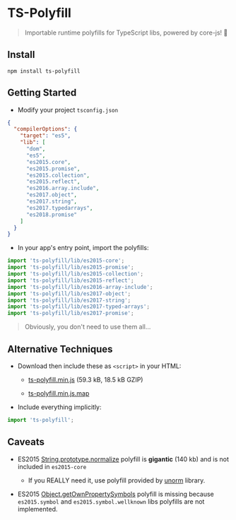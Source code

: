# TS-Polyfill

> Importable runtime polyfills for TypeScript libs, powered by core-js! :battery:

## Install

`npm install ts-polyfill`

## Getting Started

- Modify your project `tsconfig.json`

```json
{
  "compilerOptions": {
    "target": "es5",
    "lib": [
      "dom",
      "es5",
      "es2015.core",
      "es2015.promise",
      "es2015.collection",
      "es2015.reflect",
      "es2016.array.include",
      "es2017.object",
      "es2017.string",
      "es2017.typedarrays",
      "es2018.promise"
    ]
  }
}
```

- In your app's entry point, import the polyfills:

```ts
import 'ts-polyfill/lib/es2015-core';
import 'ts-polyfill/lib/es2015-promise';
import 'ts-polyfill/lib/es2015-collection';
import 'ts-polyfill/lib/es2015-reflect';
import 'ts-polyfill/lib/es2016-array-include';
import 'ts-polyfill/lib/es2017-object';
import 'ts-polyfill/lib/es2017-string';
import 'ts-polyfill/lib/es2017-typed-arrays';
import 'ts-polyfill/lib/es2017-promise';
```

> Obviously, you don't need to use them all...

## Alternative Techniques

- Download then include these as `<script>` in your HTML:

    - [ts-polyfill.min.js](https://github.com/ryanelian/ts-polyfill/raw/master/dist/ts-polyfill.min.js) (59.3 kB, 18.5 kB GZIP)

    - [ts-polyfill.min.js.map](https://github.com/ryanelian/ts-polyfill/raw/master/dist/ts-polyfill.min.js.map) 

- Include everything implicitly:

```ts
import 'ts-polyfill';
```

## Caveats

- ES2015 [String.prototype.normalize](https://developer.mozilla.org/en-US/docs/Web/JavaScript/Reference/Global_Objects/String/normalize) polyfill is **gigantic** (140 kb) and is not included in `es2015-core`

    - If you REALLY need it, use polyfill provided by [unorm](https://github.com/walling/unorm) library.

- ES2015 [Object.getOwnPropertySymbols](https://developer.mozilla.org/en-US/docs/Web/JavaScript/Reference/Global_Objects/Object/getOwnPropertySymbols) polyfill is missing because `es2015.symbol` and `es2015.symbol.wellknown` libs polyfills are not implemented.
